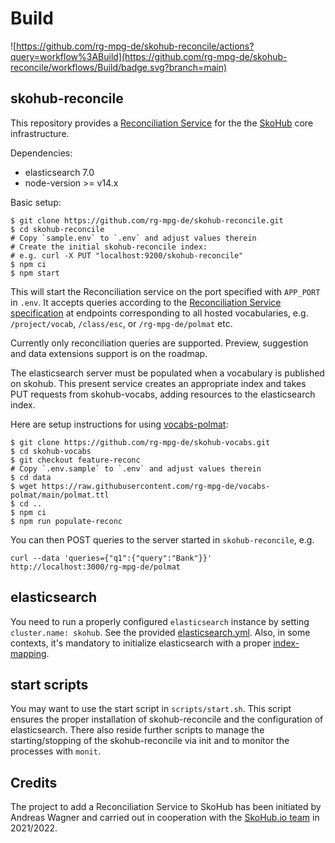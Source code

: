 # Build

![https://github.com/rg-mpg-de/skohub-reconcile/actions?query=workflow%3ABuild](https://github.com/rg-mpg-de/skohub-reconcile/workflows/Build/badge.svg?branch=main)

## skohub-reconcile

This repository provides a [Reconciliation Service](https://reconciliation-api.github.io/specs/latest/)
for the the [SkoHub](http://skohub.io) core infrastructure.

Dependencies:

- elasticsearch 7.0
- node-version >= v14.x

Basic setup:

    $ git clone https://github.com/rg-mpg-de/skohub-reconcile.git
    $ cd skohub-reconcile
    # Copy `sample.env` to `.env` and adjust values therein
    # Create the initial skohub-reconcile index:
    # e.g. curl -X PUT "localhost:9200/skohub-reconcile"
    $ npm ci
    $ npm start

This will start the Reconciliation service on the port specified with `APP_PORT` in `.env`. It accepts
queries according to the [Reconciliation Service specification](https://reconciliation-api.github.io/specs/latest/)
at endpoints corresponding to all hosted vocabularies, e.g. `/project/vocab`, `/class/esc`, or `/rg-mpg-de/polmat` etc.

Currently only reconciliation queries are supported. Preview, suggestion and data extensions support is on the roadmap.

The elasticsearch server must be populated when a vocabulary is published on skohub. This present service creates an
appropriate index and takes PUT requests from skohub-vocabs, adding resources to the elasticsearch index.

Here are setup instructions for using [vocabs-polmat](https://github.com/rg-mpg-de/vocabs-polmat):

    $ git clone https://github.com/rg-mpg-de/skohub-vocabs.git
    $ cd skohub-vocabs
    $ git checkout feature-reconc
    # Copy `.env.sample` to `.env` and adjust values therein
    $ cd data
    $ wget https://raw.githubusercontent.com/rg-mpg-de/vocabs-polmat/main/polmat.ttl
    $ cd ..
    $ npm ci
    $ npm run populate-reconc

You can then POST queries to the server started in `skohub-reconcile`, e.g.

    curl --data 'queries={"q1":{"query":"Bank"}}' http://localhost:3000/rg-mpg-de/polmat

## elasticsearch
You need to run a properly configured `elasticsearch` instance by
setting `cluster.name: skohub`. See the provided [elasticsearch.yml](scripts/etc/elasticsearch/elasticsearch.yml).
Also, in some contexts, it's mandatory to initialize elasticsearch with a proper
[index-mapping](scripts/elasticsearch-mappings.json).

## start scripts
You may want to use the start script in `scripts/start.sh`. This script ensures the proper
installation of skohub-reconcile and the configuration of elasticsearch. There also reside
further scripts to manage the starting/stopping of the skohub-reconcile via init and to
monitor the processes with `monit`.

## Credits
The project to add a Reconciliation Service to SkoHub has been initiated by Andreas Wagner and
carried out in cooperation with the [SkoHub.io team](https://github.com/skohub-io) in 2021/2022.
